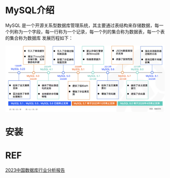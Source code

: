 # MySQL介绍
MySQL 是一个开源关系型数据库管理系统，其主要通过表结构来存储数据，每一个列称为一个字段，每一行称为一个记录，每一个列的集合称为数据表，每一个表的集合称为数据库
发展历程如下：

![MySQL的发展历程](https://github.com/oneCoderMan/javastudy/blob/e4cfa533c6fc9666e8a2e50d452a960c1920a11d/notes/src/main/resources/mysql/pics/mysqlVersion.png)

# 安装

# REF
[2023中国数据库行业分析报告](https://www.cnblogs.com/modb/p/17754420.html)